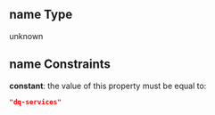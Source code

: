 ## name Type

unknown

## name Constraints

**constant**: the value of this property must be equal to:

```json
"dq-services"
```
